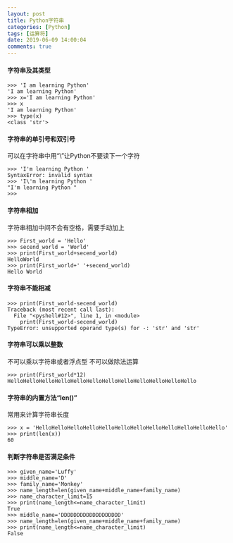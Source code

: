 ```yaml
---
layout: post
title: Python字符串
categories: [Python]
tags: [运算符]
date: 2019-06-09 14:00:04
comments: true
---
```



#### 字符串及其类型

```
>>> 'I am learning Python'
'I am learning Python'
>>> x='I am learning Python'
>>> x
'I am learning Python'
>>> type(x)
<class 'str'>
```

#### 字符串的单引号和双引号
可以在字符串中用“\”让Python不要读下一个字符

```
>>> 'I'm learning Python '
SyntaxError: invalid syntax
>>> 'I\'m learning Python '
"I'm learning Python "
>>> 
```

#### 字符串相加
字符串相加中间不会有空格，需要手动加上

```
>>> First_world = 'Hello'
>>> secend_world = 'World'
>>> print(First_world+secend_world)
HelloWorld
>>> print(First_world+' '+secend_world)
Hello World
```

#### 字符串不能相减

```
>>> print(First_world-secend_world)
Traceback (most recent call last):
  File "<pyshell#12>", line 1, in <module>
    print(First_world-secend_world)
TypeError: unsupported operand type(s) for -: 'str' and 'str'
```

#### 字符串可以乘以整数
不可以乘以字符串或者浮点型
不可以做除法运算

```
>>> print(First_world*12)
HelloHelloHelloHelloHelloHelloHelloHelloHelloHelloHelloHello
```

#### 字符串的内置方法“len()”
常用来计算字符串长度

```
>>> x = 'HelloHelloHelloHelloHelloHelloHelloHelloHelloHelloHelloHello'
>>> print(len(x))
60
```

#### 判断字符串是否满足条件

```
>>> given_name='Luffy'
>>> middle_name='D'
>>> family_name='Monkey'
>>> name_length=len(given_name+middle_name+family_name)
>>> name_character_limit=15
>>> print(name_length<=name_character_limit)
True
>>> middle_name='DDDDDDDDDDDDDDDDDDD'
>>> name_length=len(given_name+middle_name+family_name)
>>> print(name_length<=name_character_limit)
False
```


